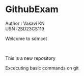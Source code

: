 # GithubExam
Author : Vasavi KN
<br>
USN :2SD23CS119
<p>Welcome to sdmcet<p>
<br>
<p>This is a new repository</p>
<p>Excecuting basic commands on git</p>
